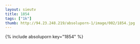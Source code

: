 ```yaml
--- 
layout: sieutv
title: 1854
tags: ["1k"]
thumb: http://94.23.248.219/absoluporn-1/image/002/1854.jpg
---
```

{% include absoluporn key="1854" %} 
